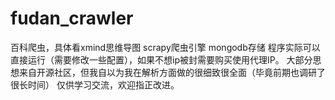 # fudan_crawler
百科爬虫，具体看xmind思维导图
scrapy爬虫引擎
mongodb存储
程序实际可以直接运行（需要修改一些配置），如果不想ip被封需要购买使用代理IP。
大部分思想来自开源社区，但我自以为我在解析方面做的很细致很全面（毕竟前期也调研了很长时间）
仅供学习交流，欢迎指正改进。
